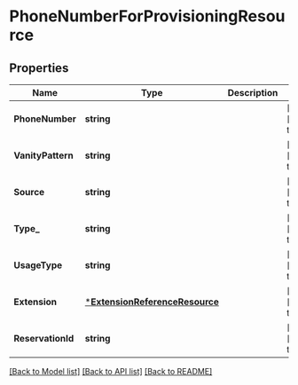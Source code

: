 # PhoneNumberForProvisioningResource

## Properties
Name | Type | Description | Notes
------------ | ------------- | ------------- | -------------
**PhoneNumber** | **string** |  | [optional] [default to null]
**VanityPattern** | **string** |  | [optional] [default to null]
**Source** | **string** |  | [optional] [default to null]
**Type_** | **string** |  | [optional] [default to null]
**UsageType** | **string** |  | [optional] [default to null]
**Extension** | [***ExtensionReferenceResource**](ExtensionReferenceResource.md) |  | [optional] [default to null]
**ReservationId** | **string** |  | [optional] [default to null]

[[Back to Model list]](../README.md#documentation-for-models) [[Back to API list]](../README.md#documentation-for-api-endpoints) [[Back to README]](../README.md)


